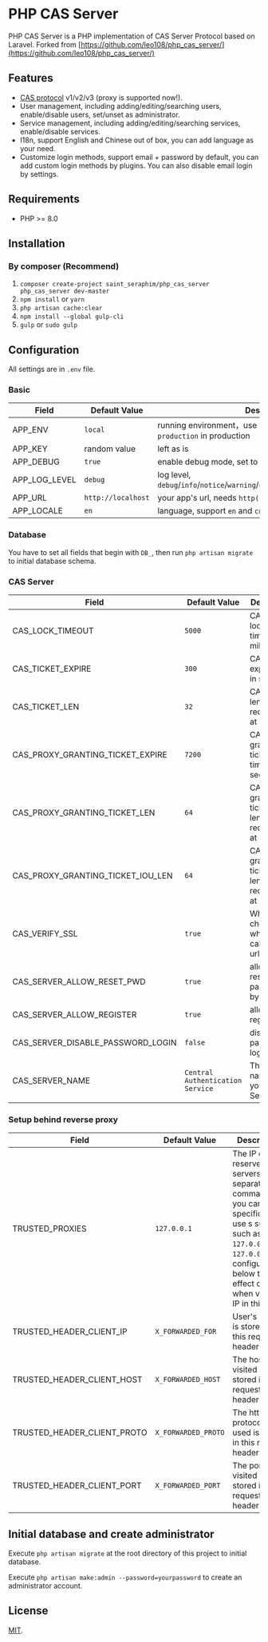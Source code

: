 # PHP CAS Server

PHP CAS Server is a PHP implementation of CAS Server Protocol based on Laravel. Forked from [https://github.com/leo108/php_cas_server/](https://github.com/leo108/php_cas_server/)

## Features

* [CAS protocol](https://apereo.github.io/cas/4.2.x/protocol/CAS-Protocol-Specification.html) v1/v2/v3 (proxy is supported now!).
* User management, including adding/editing/searching users, enable/disable users, set/unset as administrator.
* Service management, including adding/editing/searching services, enable/disable services.
* I18n, support English and Chinese out of box, you can add language as your need.
* Customize login methods, support email + password by default, you can add custom login methods by plugins. You can also disable email login by settings.

## Requirements

* PHP >= 8.0

## Installation

### By composer (Recommend)

1. `composer create-project saint_seraphim/php_cas_server php_cas_server dev-master`
2. `npm install` or `yarn`
3. `php artisan cache:clear`
4. `npm install --global gulp-cli`
5. `gulp` or `sudo gulp`

## Configuration

All settings are in `.env` file.

### Basic

|Field|Default Value|Description|
|-----|-----|---|
|APP_ENV|`local`|running environment，use `local` if in development, use `production` in production|
|APP_KEY|random value|left as is|
|APP_DEBUG|`true`|enable debug mode, set to `false` to disable|
|APP_LOG_LEVEL|`debug`|log level, `debug`/`info`/`notice`/`warning`/`error`/`critical`/`alert`/`emergency`|
|APP_URL|`http://localhost`|your app's url, needs `http(s)://` at the beginning|
|APP_LOCALE|`en`|language, support `en` and `cn` out of box|

### Database

You have to set all fields that begin with `DB_`, then run `php artisan migrate` to initial database schema.

### CAS Server

|Field|Default Value|Description|
|-----|-----|---|
|CAS_LOCK_TIMEOUT|`5000`|CAS ticket locking time, in milliseconds|
|CAS_TICKET_EXPIRE|`300`|CAS ticket expire time, in seconds|
|CAS_TICKET_LEN|`32`|CAS ticket length, it's recommend at least 32|
|CAS_PROXY_GRANTING_TICKET_EXPIRE|`7200`|CAS proxy-granting ticket expire time, in seconds|
|CAS_PROXY_GRANTING_TICKET_LEN|`64`|CAS proxy-granting ticket length, it's recommend at least 64|
|CAS_PROXY_GRANTING_TICKET_IOU_LEN|`64`|CAS proxy-granting ticket IOU length, it's recommend at least 64|
|CAS_VERIFY_SSL|`true`|Whether to check ssl when calling pgt url|
|CAS_SERVER_ALLOW_RESET_PWD|`true`|allow user reset password by email|
|CAS_SERVER_ALLOW_REGISTER|`true`|allow user register|
|CAS_SERVER_DISABLE_PASSWORD_LOGIN|`false`|disable password login|
|CAS_SERVER_NAME|`Central Authentication Service`|The site name of your CAS Server|

### Setup behind reverse proxy

|Field|Default Value|Description|
|-----|-----|---|
|TRUSTED_PROXIES|`127.0.0.1`|The IP of reserve proxy servers, separated by comma(`,`), you can specific IP or use s subnet such as `127.0.0.1` and `127.0.0.1/24`, configurations below take effect only when visiting IP in this list|
|TRUSTED_HEADER_CLIENT_IP|`X_FORWARDED_FOR`|User's real IP is stored in this request header|
|TRUSTED_HEADER_CLIENT_HOST|`X_FORWARDED_HOST`|The host user visited is stored in this request header|
|TRUSTED_HEADER_CLIENT_PROTO|`X_FORWARDED_PROTO`|The http protocol user used is stored in this request header|
|TRUSTED_HEADER_CLIENT_PORT|`X_FORWARDED_PORT`|The port user visited is stored in this request header|

## Initial database and create administrator

Execute `php artisan migrate` at the root directory of this project to initial database.

Execute `php artisan make:admin --password=yourpassword` to create an administrator account.

## License

[MIT](http://opensource.org/licenses/MIT).
